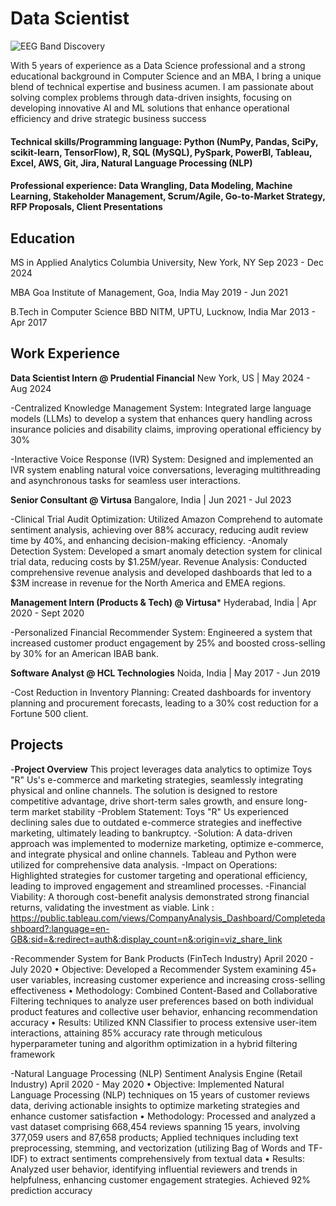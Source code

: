 # Data Scientist

![EEG Band Discovery](/assets/formal_pass.jpeg)

With 5 years of experience as a Data Science professional and a strong educational background in Computer Science and an MBA, I bring a unique blend of technical expertise and business acumen. I am passionate about solving complex problems through data-driven insights, focusing on developing innovative AI and ML solutions that enhance operational efficiency and drive strategic business success

#### Technical skills/Programming language: Python (NumPy, Pandas, SciPy, scikit-learn, TensorFlow), R, SQL (MySQL), PySpark, PowerBI, Tableau, Excel, AWS, Git, Jira, Natural Language Processing (NLP)
#### Professional experience: Data Wrangling, Data Modeling, Machine Learning, Stakeholder Management, Scrum/Agile, Go-to-Market Strategy, RFP Proposals, Client Presentations

## Education
MS in Applied Analytics
Columbia University, New York, NY
Sep 2023 - Dec 2024

MBA
Goa Institute of Management, Goa, India
May 2019 - Jun 2021

B.Tech in Computer Science
BBD NITM, UPTU, Lucknow, India
Mar 2013 - Apr 2017

## Work Experience

**Data Scientist Intern @ Prudential Financial**
New York, US | May 2024 - Aug 2024

-Centralized Knowledge Management System: Integrated large language models (LLMs) to develop a system that enhances query handling across insurance policies and disability claims, improving operational efficiency by 30%

-Interactive Voice Response (IVR) System: Designed and implemented an IVR system enabling natural voice conversations, leveraging multithreading and asynchronous tasks for seamless user interactions.

**Senior Consultant @ Virtusa**
Bangalore, India | Jun 2021 - Jul 2023

-Clinical Trial Audit Optimization: Utilized Amazon Comprehend to automate sentiment analysis, achieving over 88% accuracy, reducing audit review time by 40%, and enhancing decision-making efficiency.
-Anomaly Detection System: Developed a smart anomaly detection system for clinical trial data, reducing costs by $1.25M/year.
Revenue Analysis: Conducted comprehensive revenue analysis and developed dashboards that led to a $3M increase in revenue for the North America and EMEA regions.

**Management Intern (Products & Tech) @ Virtusa***
Hyderabad, India | Apr 2020 - Sept 2020

-Personalized Financial Recommender System: Engineered a system that increased customer product engagement by 25% and boosted cross-selling by 30% for an American IBAB bank.

**Software Analyst @ HCL Technologies**
Noida, India | May 2017 - Jun 2019

-Cost Reduction in Inventory Planning: Created dashboards for inventory planning and procurement forecasts, leading to a 30% cost reduction for a Fortune 500 client.


## Projects
-**Project Overview** This project leverages data analytics to optimize Toys "R" Us's e-commerce and marketing strategies, seamlessly integrating physical and online channels. The solution is designed to restore competitive advantage, drive short-term sales growth, and ensure long-term market stability
-Problem Statement: Toys "R" Us experienced declining sales due to outdated e-commerce strategies and ineffective marketing, ultimately leading to bankruptcy.
-Solution: A data-driven approach was implemented to modernize marketing, optimize e-commerce, and integrate physical and online channels. Tableau and Python were utilized for comprehensive data analysis.
-Impact on Operations: Highlighted strategies for customer targeting and operational efficiency, leading to improved engagement and streamlined processes.
-Financial Viability: A thorough cost-benefit analysis demonstrated strong financial returns, validating the investment as viable.
Link : https://public.tableau.com/views/CompanyAnalysis_Dashboard/Completedashboard?:language=en-GB&:sid=&:redirect=auth&:display_count=n&:origin=viz_share_link

-Recommender System for Bank Products (FinTech Industry)	April 2020 - July 2020
•	Objective: Developed a Recommender System examining 45+ user variables, increasing customer experience and increasing cross-selling effectiveness
•	Methodology: Combined Content-Based and Collaborative Filtering techniques to analyze user preferences based on both individual product features and collective user behavior, enhancing recommendation accuracy
•	Results: Utilized KNN Classifier to process extensive user-item interactions, attaining 85% accuracy rate through meticulous hyperparameter tuning and algorithm optimization in a hybrid filtering framework

-Natural Language Processing (NLP) Sentiment Analysis Engine (Retail Industry)	April 2020 - May 2020
•	Objective: Implemented Natural Language Processing (NLP) techniques on 15 years of customer reviews data, deriving actionable insights to optimize marketing strategies and enhance customer satisfaction
•	Methodology: Processed and analyzed a vast dataset comprising 668,454 reviews spanning 15 years, involving 377,059 users and 87,658 products; Applied techniques including text preprocessing, stemming, and vectorization (utilizing Bag of Words and TF-IDF) to extract sentiments comprehensively from textual data
•	Results: Analyzed user behavior, identifying influential reviewers and trends in helpfulness, enhancing customer engagement strategies. Achieved 92% prediction accuracy 




